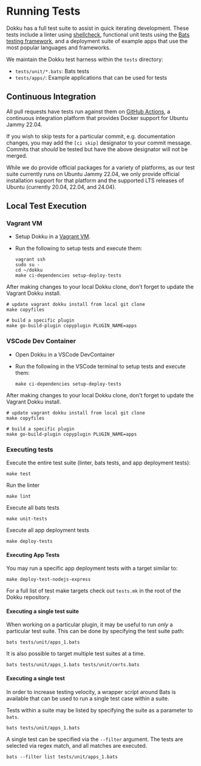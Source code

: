 # Running Tests

Dokku has a full test suite to assist in quick iterating development. These tests include a linter using [shellcheck](https://github.com/koalaman/shellcheck), functional unit tests using the [Bats testing framework](https://github.com/bats-core/bats-core), and a deployment suite of example apps that use the most popular languages and frameworks.

We maintain the Dokku test harness within the `tests` directory:

- `tests/unit/*.bats`: Bats tests
- `tests/apps/`: Example applications that can be used for tests

## Continuous Integration

All pull requests have tests run against them on [GitHub Actions](https://github.com/features/actions), a continuous integration platform that provides Docker support for Ubuntu Jammy 22.04.

If you wish to skip tests for a particular commit, e.g. documentation changes, you may add the `[ci skip]` designator to your commit message. Commits that _should_ be tested but have the above designator will not be merged.

While we do provide official packages for a variety of platforms, as our test suite currently runs on Ubuntu Jammy 22.04, we only provide official installation support for that platform and the supported LTS releases of Ubuntu (currently 20.04, 22.04, and 24.04).

## Local Test Execution

### Vagrant VM

- Setup Dokku in a [Vagrant VM](/docs/getting-started/install/vagrant.md).
- Run the following to setup tests and execute them:

  ```shell
  vagrant ssh
  sudo su -
  cd ~/dokku
  make ci-dependencies setup-deploy-tests
  ```

After making changes to your local Dokku clone, don't forget to update the Vagrant Dokku install.

```shell
# update vagrant dokku install from local git clone
make copyfiles

# build a specific plugin
make go-build-plugin copyplugin PLUGIN_NAME=apps
```

### VSCode Dev Container

- Open Dokku in a VSCode DevContainer
- Run the following in the VSCode terminal to setup tests and execute them:

  ```shell
  make ci-dependencies setup-deploy-tests
  ```

After making changes to your local Dokku clone, don't forget to update the Vagrant Dokku install.

```shell
# update vagrant dokku install from local git clone
make copyfiles

# build a specific plugin
make go-build-plugin copyplugin PLUGIN_NAME=apps
```

### Executing tests

Execute the entire test suite (linter, bats tests, and app deployment tests):

```shell
make test
```

Run the linter

```shell
make lint
```

Execute all bats tests

```shell
make unit-tests
```

Execute all app deployment tests

```shell
make deploy-tests
```

#### Executing App Tests

You may run a specific app deployment tests with a target similar to:

```shell
make deploy-test-nodejs-express
```

For a full list of test make targets check out `tests.mk` in the root of the Dokku repository.

#### Executing a single test suite

When working on a particular plugin, it may be useful to run _only_ a particular test suite. This can be done by specifying the test suite path:

```shell
bats tests/unit/apps_1.bats
```

It is also possible to target multiple test suites at a time.

```shell
bats tests/unit/apps_1.bats tests/unit/certs.bats
```

#### Executing a single test

In order to increase testing velocity, a wrapper script around Bats is available that can be used to run a single test case within a suite.

Tests within a suite may be listed by specifying the suite as a parameter to `bats`.

```shell
bats tests/unit/apps_1.bats
```

A single test can be specified via the `--filter` argument. The tests are selected via regex match, and all matches are executed.

```shell
bats --filter list tests/unit/apps_1.bats
```
